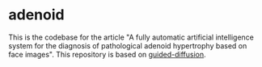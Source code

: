 # adenoid
This is the codebase for the article "A fully automatic artificial intelligence system for the diagnosis of pathological adenoid hypertrophy based on face images". 
This repository is based on [guided-diffusion](https://github.com/openai/guided-diffusion).
